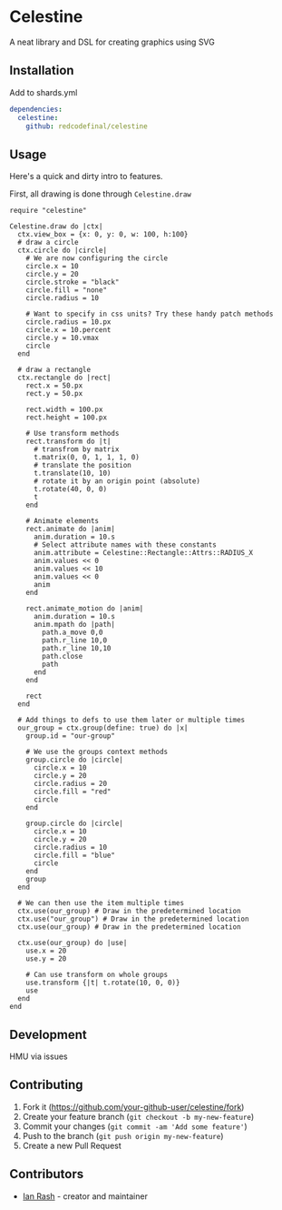 # Celestine

A neat library and DSL for creating graphics using SVG

## Installation

Add to shards.yml

```yml
dependencies:
  celestine:
    github: redcodefinal/celestine
```

## Usage

Here's a quick and dirty intro to features.

First, all drawing is done through `Celestine.draw`

```crystal
require "celestine"

Celestine.draw do |ctx|
  ctx.view_box = {x: 0, y: 0, w: 100, h:100}
  # draw a circle
  ctx.circle do |circle|
    # We are now configuring the circle
    circle.x = 10
    circle.y = 20
    circle.stroke = "black"
    circle.fill = "none"
    circle.radius = 10

    # Want to specify in css units? Try these handy patch methods
    circle.radius = 10.px
    circle.x = 10.percent
    circle.y = 10.vmax
    circle
  end

  # draw a rectangle
  ctx.rectangle do |rect|
    rect.x = 50.px
    rect.y = 50.px

    rect.width = 100.px
    rect.height = 100.px

    # Use transform methods
    rect.transform do |t|
      # transfrom by matrix
      t.matrix(0, 0, 1, 1, 1, 0)
      # translate the position
      t.translate(10, 10)
      # rotate it by an origin point (absolute)
      t.rotate(40, 0, 0)
      t
    end

    # Animate elements
    rect.animate do |anim|
      anim.duration = 10.s
      # Select attribute names with these constants
      anim.attribute = Celestine::Rectangle::Attrs::RADIUS_X
      anim.values << 0
      anim.values << 10
      anim.values << 0
      anim
    end

    rect.animate_motion do |anim|
      anim.duration = 10.s
      anim.mpath do |path|
        path.a_move 0,0
        path.r_line 10,0
        path.r_line 10,10
        path.close
        path
      end
    end
    
    rect
  end

  # Add things to defs to use them later or multiple times
  our_group = ctx.group(define: true) do |x|
    group.id = "our-group"

    # We use the groups context methods
    group.circle do |circle|
      circle.x = 10
      circle.y = 20
      circle.radius = 20
      circle.fill = "red"
      circle
    end

    group.circle do |circle|
      circle.x = 10
      circle.y = 20
      circle.radius = 10
      circle.fill = "blue"
      circle
    end
    group
  end

  # We can then use the item multiple times
  ctx.use(our_group) # Draw in the predetermined location
  ctx.use("our_group") # Draw in the predetermined location
  ctx.use(our_group) # Draw in the predetermined location
  
  ctx.use(our_group) do |use|
    use.x = 20
    use.y = 20

    # Can use transform on whole groups
    use.transform {|t| t.rotate(10, 0, 0)}
    use
  end
end
```

## Development

HMU via issues

## Contributing

1. Fork it (<https://github.com/your-github-user/celestine/fork>)
2. Create your feature branch (`git checkout -b my-new-feature`)
3. Commit your changes (`git commit -am 'Add some feature'`)
4. Push to the branch (`git push origin my-new-feature`)
5. Create a new Pull Request

## Contributors

- [Ian Rash](https://github.com/your-github-user) - creator and maintainer
